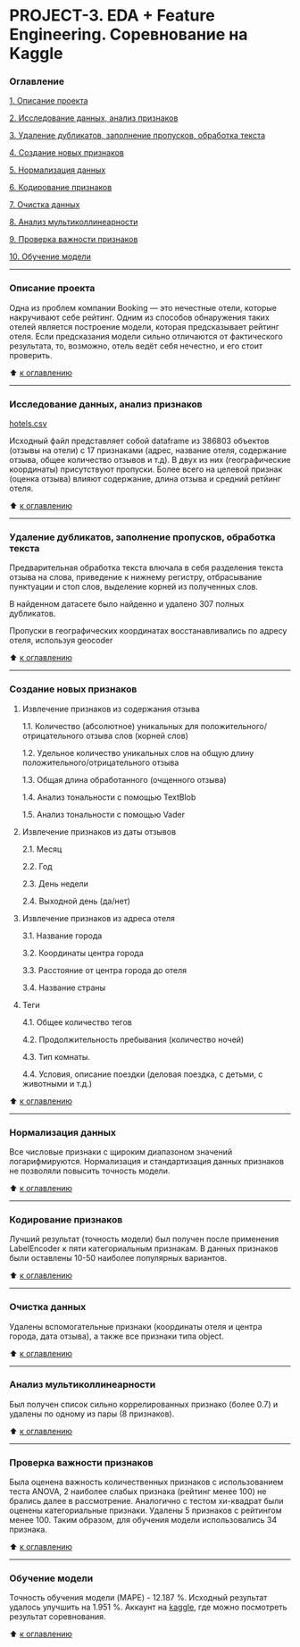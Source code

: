# PROJECT-3. EDA + Feature Engineering. Соревнование на Kaggle

### Оглавление 
[1. Описание проекта](https://github.com/IgorAbalakin/Booking_data_project/blob/main/README.md#Описание-проекта) 

[2. Исследование данных, анализ признаков](https://github.com/IgorAbalakin/Booking_data_project/blob/main/README.md#Исследование&nbsp;данных,&nbsp;анализ&nbsp;признаков) 

[3. Удаление дубликатов, заполнение пропусков, обработка текста](https://github.com/IgorAbalakin/Booking_data_project/blob/main/README.md#Удаление&nbsp;дубликатов,&nbsp;заполнение&nbsp;пропусков,&nbsp;обработка-текста) 

[4. Создание новых признаков](https://github.com/IgorAbalakin/Booking_data_project/blob/main/README.md#Создание-новых-признаков) 

[5. Нормализация данных](https://github.com/IgorAbalakin/Booking_data_project/blob/main/README.md#Нормализация-данных) 

[6. Кодирование признаков](https://github.com/IgorAbalakin/Booking_data_project/blob/main/README.md#Кодирование-признаков) 

[7. Очистка данных](https://github.com/IgorAbalakin/Booking_data_project/blob/main/README.md#Очистка-данных) 

[8. Анализ мультиколлинеарности](https://github.com/IgorAbalakin/Booking_data_project/blob/main/README.md#Анализ-мультиколлинеарности) 

[9. Проверка важности признаков](https://github.com/IgorAbalakin/Booking_data_project/blob/main/README.md#Проверка-важности-признаков) 

[10. Обучение модели](https://github.com/IgorAbalakin/Booking_data_project/blob/main/README.md#Обучение-модели) 
 
____
### Описание проекта 
Одна из проблем компании Booking — это нечестные отели, которые накручивают себе рейтинг. Одним из способов обнаружения таких отелей является построение модели, которая предсказывает рейтинг отеля. Если предсказания модели сильно отличаются от фактического результата, то, возможно, отель ведёт себя нечестно, и его стоит проверить.
 
:arrow_up: [к оглавлению](https://github.com/IgorAbalakin/Booking_data_project/blob/main/README.md#Оглавление)

 ____
### Исследование данных, анализ признаков
[hotels.csv](https://drive.google.com/file/d/1WWv9ARJ7icmt5Gq7XTogqvq95-7jQb_7/view?usp=sharing)

Исходный файл представляет собой dataframe из 386803 объектов (отзывы на отели) с 17 признаками (адрес, название отеля, содержание отзыва, общее количество отзывов и т.д). В двух из них (географические координаты) присутствуют пропуски. Более всего на целевой признак (оценка отзыва) влияют содержание, длина отзыва и средний ретйинг отеля.

:arrow_up: [к оглавлению](https://github.com/IgorAbalakin/Booking_data_project/blob/main/README.md#Оглавление)

____
### Удаление дубликатов, заполнение пропусков, обработка текста

Предварительная обработка текста влючала в себя разделения текста отзыва на слова, приведение к нижнему регистру, отбрасывание пунктуации и стоп слов, выделение корней из полученных слов.

В найденном датасете было найденно и удалено 307 полных дубликатов. 

Пропуски в географических координатах восстанавливались по адресу отеля, используя geocoder

:arrow_up: [к оглавлению](https://github.com/IgorAbalakin/Booking_data_project/blob/main/README.md#Оглавление)

 ____
### Создание новых признаков

1. Извлечение признаков из содержания отзыва

    1.1. Количество (абсолютное) уникальных для положительного/отрицательного отзыва слов (корней слов)

    1.2. Удельное количество уникальных слов на общую длину положительного/отрицательного отзыва

    1.3. Общая длина обработанного (очщенного отзыва)

    1.4. Анализ тональности с помощью TextBlob

    1.5. Анализ тональности с помощью Vader

2. Извлечение признаков из даты отзывов

    2.1. Месяц

    2.2. Год

    2.3. День недели

    2.4. Выходной день (да/нет)

3. Извлечение признаков из адреса отеля

    3.1. Название города

    3.2. Координаты центра города

    3.3. Расстояние от центра города до отеля

    3.4. Название страны

4. Теги

    4.1. Общее количество тегов

    4.2. Продолжительность пребывания (количество ночей)

    4.3. Тип комнаты.

    4.4. Условия, описание поездки (деловая поездка, с детьми, с животными и т.д.)



:arrow_up: [к оглавлению](https://github.com/IgorAbalakin/Booking_data_project/blob/main/README.md#Оглавление)
____
### Нормализация данных

Все числовые признаки с щироким диапазоном значений логарифмируются.
Нормализация и стандартизация данных признаков не позволяли повысить точность модели.

:arrow_up: [к оглавлению](https://github.com/IgorAbalakin/Booking_data_project/blob/main/README.md#Оглавление)
____
### Кодирование признаков

Лучший результат (точность модели) был получен после применения LabelEncoder к пяти категориальным признакам. В данных признаков были оставлены 10-50 наиболее популярных вариантов.

:arrow_up: [к оглавлению](https://github.com/IgorAbalakin/Booking_data_project/blob/main/README.md#Оглавление)
____
### Очистка данных

Удалены вспомогательные признаки (координаты отеля и центра города, дата отзыва), а также все признаки типа object.

:arrow_up: [к оглавлению](https://github.com/IgorAbalakin/Booking_data_project/blob/main/README.md#Оглавление)
____
### Анализ мультиколлинеарности

Был получен список сильно коррелированных признако (более 0.7) и удалены по одному из пары (8 признаков).

:arrow_up: [к оглавлению](https://github.com/IgorAbalakin/Booking_data_project/blob/main/README.md#Оглавление)
____
### Проверка важности признаков

Была оценена важность количественных признаков с использованием теста ANOVA, 2 наиболее слабых признака (рейтинг менее 100) не брались далее в рассмотрение. Аналогично с тестом хи-квадрат были оценены категориальные признаки. Удалены 5 признаков с рейтингом менее 100. Таким образом, для обучения модели использовались 34 признака. 

:arrow_up: [к оглавлению](https://github.com/IgorAbalakin/Booking_data_project/blob/main/README.md#Оглавление)
____
### Обучение модели

Точность обучения модели (MAPE) - 12.187 %. Исходный результат удалось улучшить на 1.951 %. 
Аккаунт на [kaggle](https://www.kaggle.com/abalakinigor), где можно посмотреть результат соревнования. 

:arrow_up: [к оглавлению](https://github.com/IgorAbalakin/Booking_data_project/blob/main/README.md#Оглавление)